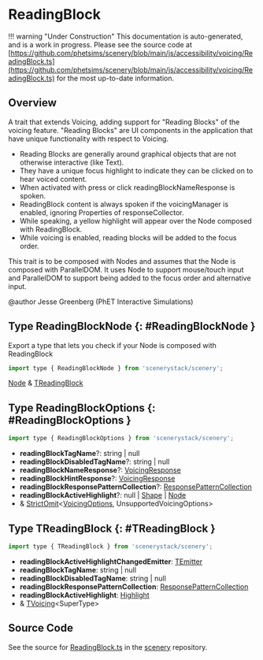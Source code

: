 # ReadingBlock

!!! warning "Under Construction"
    This documentation is auto-generated, and is a work in progress. Please see the source code at
    [https://github.com/phetsims/scenery/blob/main/js/accessibility/voicing/ReadingBlock.ts](https://github.com/phetsims/scenery/blob/main/js/accessibility/voicing/ReadingBlock.ts) for the most up-to-date information.

## Overview

A trait that extends Voicing, adding support for "Reading Blocks" of the voicing feature. "Reading Blocks" are
UI components in the application that have unique functionality with respect to Voicing.

 - Reading Blocks are generally around graphical objects that are not otherwise interactive (like Text).
 - They have a unique focus highlight to indicate they can be clicked on to hear voiced content.
 - When activated with press or click readingBlockNameResponse is spoken.
 - ReadingBlock content is always spoken if the voicingManager is enabled, ignoring Properties of responseCollector.
 - While speaking, a yellow highlight will appear over the Node composed with ReadingBlock.
 - While voicing is enabled, reading blocks will be added to the focus order.

This trait is to be composed with Nodes and assumes that the Node is composed with ParallelDOM.  It uses Node to
support mouse/touch input and ParallelDOM to support being added to the focus order and alternative input.

@author Jesse Greenberg (PhET Interactive Simulations)

## Type ReadingBlockNode {: #ReadingBlockNode }


Export a type that lets you check if your Node is composed with ReadingBlock

```js
import type { ReadingBlockNode } from 'scenerystack/scenery';
```


[Node](../scenery/Node.md) &amp; [TReadingBlock](../scenery/ReadingBlock.md#TReadingBlock)



## Type ReadingBlockOptions {: #ReadingBlockOptions }


```js
import type { ReadingBlockOptions } from 'scenerystack/scenery';
```


- **readingBlockTagName**?: <span style="color: hsla(calc(var(--md-hue) + 180deg),80%,40%,1);">string</span> | <span style="color: hsla(calc(var(--md-hue) + 180deg),80%,40%,1);">null</span>
- **readingBlockDisabledTagName**?: <span style="color: hsla(calc(var(--md-hue) + 180deg),80%,40%,1);">string</span> | <span style="color: hsla(calc(var(--md-hue) + 180deg),80%,40%,1);">null</span>
- **readingBlockNameResponse**?: [VoicingResponse](../utterance-queue/ResponsePacket.md#VoicingResponse)
- **readingBlockHintResponse**?: [VoicingResponse](../utterance-queue/ResponsePacket.md#VoicingResponse)
- **readingBlockResponsePatternCollection**?: [ResponsePatternCollection](../utterance-queue/ResponsePatternCollection.md)
- **readingBlockActiveHighlight**?: <span style="color: hsla(calc(var(--md-hue) + 180deg),80%,40%,1);">null</span> | [Shape](../kite/Shape.md) | [Node](../scenery/Node.md)
- &amp; [StrictOmit](../phet-core/StrictOmit.md)&lt;[VoicingOptions](../scenery/Voicing.md#VoicingOptions), UnsupportedVoicingOptions&gt;




## Type TReadingBlock {: #TReadingBlock }


```js
import type { TReadingBlock } from 'scenerystack/scenery';
```


- **readingBlockActiveHighlightChangedEmitter**: [TEmitter](../axon/TEmitter.md)
- **readingBlockTagName**: <span style="color: hsla(calc(var(--md-hue) + 180deg),80%,40%,1);">string</span> | <span style="color: hsla(calc(var(--md-hue) + 180deg),80%,40%,1);">null</span>
- **readingBlockDisabledTagName**: <span style="color: hsla(calc(var(--md-hue) + 180deg),80%,40%,1);">string</span> | <span style="color: hsla(calc(var(--md-hue) + 180deg),80%,40%,1);">null</span>
- **readingBlockResponsePatternCollection**: [ResponsePatternCollection](../utterance-queue/ResponsePatternCollection.md)
- **readingBlockActiveHighlight**: [Highlight](../scenery/Highlight.md)
- &amp; [TVoicing](../scenery/Voicing.md#TVoicing)&lt;SuperType&gt;




## Source Code

See the source for [ReadingBlock.ts](https://github.com/phetsims/scenery/blob/main/js/accessibility/voicing/ReadingBlock.ts) in the [scenery](https://github.com/phetsims/scenery) repository.
